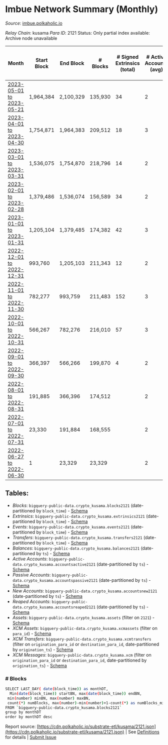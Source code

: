 # Imbue Network Summary (Monthly)

_Source_: [imbue.polkaholic.io](https://imbue.polkaholic.io)

*Relay Chain*: kusama
*Para ID*: 2121
Status: Only partial index available: Archive node unavailable


| Month | Start Block | End Block | # Blocks | # Signed Extrinsics (total) | # Active Accounts (avg) | # Addresses with Balances (max) | Issues |
| ----- | ----------- | --------- | -------- | --------------------------- | ----------------------- | ------------------------------- | ------ |
| [2023-05-01 to 2023-05-21](/kusama/2121-imbue/2023-05-31.md) | 1,964,384 | 2,100,329 | 135,930 | 34 | 2 | 358 | - 16 (0.01%) |   
| [2023-04-01 to 2023-04-30](/kusama/2121-imbue/2023-04-30.md) | 1,754,871 | 1,964,383 | 209,512 | 18 | 3 | 334 | - 1 (0.00%) |   
| [2023-03-01 to 2023-03-31](/kusama/2121-imbue/2023-03-31.md) | 1,536,075 | 1,754,870 | 218,796 | 14 | 2 | 334 | -   |   
| [2023-02-01 to 2023-02-28](/kusama/2121-imbue/2023-02-28.md) | 1,379,486 | 1,536,074 | 156,589 | 34 | 2 | 332 | -   |   
| [2023-01-01 to 2023-01-31](/kusama/2121-imbue/2023-01-31.md) | 1,205,104 | 1,379,485 | 174,382 | 42 | 3 | 330 | -   |   
| [2022-12-01 to 2022-12-31](/kusama/2121-imbue/2022-12-31.md) | 993,760 | 1,205,103 | 211,343 | 12 | 2 | 317 | - 1 (0.00%) |   
| [2022-11-01 to 2022-11-30](/kusama/2121-imbue/2022-11-30.md) | 782,277 | 993,759 | 211,483 | 152 | 3 | 317 | -   |   
| [2022-10-01 to 2022-10-31](/kusama/2121-imbue/2022-10-31.md) | 566,267 | 782,276 | 216,010 | 57 | 3 | 309 | -   |   
| [2022-09-01 to 2022-09-30](/kusama/2121-imbue/2022-09-30.md) | 366,397 | 566,266 | 199,870 | 4 | 2 | 298 | -   |   
| [2022-08-01 to 2022-08-31](/kusama/2121-imbue/2022-08-31.md) | 191,885 | 366,396 | 174,512 |  | 2 | 2 | -   |   
| [2022-07-01 to 2022-07-31](/kusama/2121-imbue/2022-07-31.md) | 23,330 | 191,884 | 168,555 |  | 2 | 2 | -   |   
| [2022-06-27 to 2022-06-30](/kusama/2121-imbue/2022-06-30.md) | 1 | 23,329 | 23,329 |  | 2 | 2 | -   |   

## Tables:

* _Blocks_: `bigquery-public-data.crypto_kusama.blocks2121` (date-partitioned by `block_time`) - [Schema](/schema/balances.json)
* _Extrinsics_: `bigquery-public-data.crypto_kusama.extrinsics2121` (date-partitioned by `block_time`) - [Schema](/schema/extrinsics.json)
* _Events_: `bigquery-public-data.crypto_kusama.events2121` (date-partitioned by `block_time`) - [Schema](/schema/events.json)
* _Transfers_: `bigquery-public-data.crypto_kusama.transfers2121` (date-partitioned by `block_time`) - [Schema](/schema/transfers.json)
* _Balances_: `bigquery-public-data.crypto_kusama.balances2121` (date-partitioned by `ts`) - [Schema](/schema/balances.json)
* _Active Accounts_: `bigquery-public-data.crypto_kusama.accountsactive2121` (date-partitioned by `ts`) - [Schema](/schema/accountsactive.json)
* _Passive Accounts_: `bigquery-public-data.crypto_kusama.accountspassive2121` (date-partitioned by `ts`) - [Schema](/schema/accountspassive.json)
* _New Accounts_: `bigquery-public-data.crypto_kusama.accountsnew2121` (date-partitioned by `ts`) - [Schema](/schema/accountsnew.json)
* _Reaped Accounts_: `bigquery-public-data.crypto_kusama.accountsreaped2121` (date-partitioned by `ts`) - [Schema](/schema/accountsreaped.json)
* _Assets_: `bigquery-public-data.crypto_kusama.assets` (filter on `2121`) - [Schema](/schema/assets.json)
* _XCM Assets_: `bigquery-public-data.crypto_kusama.xcmassets` (filter on `para_id`) - [Schema](/schema/xcmassets.json)
* _XCM Transfers_: `bigquery-public-data.crypto_kusama.xcmtransfers` (filter on `origination_para_id` or `destination_para_id`, date-partitioned by `origination_ts`) - [Schema](/schema/xcmtransfers.json)
* _XCM Messages_: `bigquery-public-data.crypto_kusama.xcm` (filter on `origination_para_id` or `destination_para_id`, date-partitioned by `origination_ts`) - [Schema](/schema/xcm.json)

### # Blocks
```bash
SELECT LAST_DAY( date(block_time)) as monthDT,
  Min(date(block_time)) startBN, max(date(block_time)) endBN, 
 min(number) minBN, max(number) maxBN, 
 count(*) numBlocks, max(number)-min(number)+1-count(*) as numBlocks_missing 
FROM `bigquery-public-data.crypto_kusama.blocks2121` 
group by monthDT 
order by monthDT desc
```


Report source: [https://cdn.polkaholic.io/substrate-etl/kusama/2121.json](https://cdn.polkaholic.io/substrate-etl/kusama/2121.json) | See [Definitions](/DEFINITIONS.md) for details | [Submit Issue](https://github.com/colorfulnotion/substrate-etl/issues)
